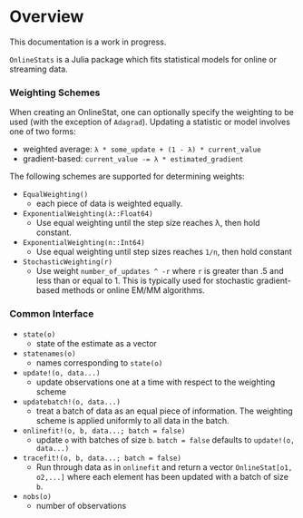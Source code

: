 # Overview

This documentation is a work in progress.


`OnlineStats` is a Julia package which fits statistical models for online or streaming data.

### Weighting Schemes
When creating an OnlineStat, one can optionally specify the weighting to be used (with the exception of `Adagrad`).  Updating a statistic or model involves one of two forms:

- weighted average: `λ * some_update + (1 - λ) * current_value`
- gradient-based:  `current_value -= λ * estimated_gradient`

The following schemes are supported for determining weights:

- `EqualWeighting()`
    - each piece of data is weighted equally.
- `ExponentialWeighting(λ::Float64)`
    - Use equal weighting until the step size reaches λ, then hold constant.
- `ExponentialWeighting(n::Int64)`
    - Use equal weighting until step sizes reaches `1/n`, then hold constant
- `StochasticWeighting(r)`
    - Use weight `number_of_updates ^ -r` where `r` is greater than .5 and less than or equal to 1.  This is typically used for stochastic gradient-based methods or online EM/MM algorithms.




### Common Interface

- `state(o)`
    - state of the estimate as a vector
- `statenames(o)`
    - names corresponding to `state(o)`
- `update!(o, data...)`
    - update observations one at a time with respect to the weighting scheme
- `updatebatch!(o, data...)`
    - treat a batch of data as an equal piece of information.  The weighting scheme is applied uniformly to all data in the batch.
- `onlinefit!(o, b, data...; batch = false)`
    - update `o` with batches of size `b`.  `batch = false` defaults to `update!(o, data...)`
- `tracefit!(o, b, data...; batch = false)`
    - Run through data as in `onlinefit` and return a vector `OnlineStat[o1, o2,...]` where each element
    has been updated with a batch of size `b`.
- `nobs(o)`
    - number of observations
